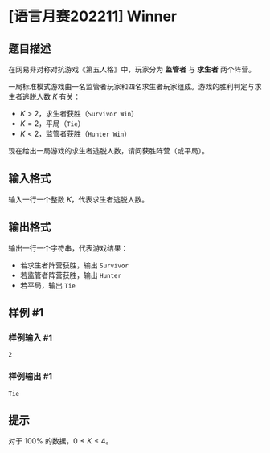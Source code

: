 # [语言月赛202211] Winner

## 题目描述

在网易非对称对抗游戏《第五人格》中，玩家分为 **监管者** 与 **求生者** 两个阵营。

一局标准模式游戏由一名监管者玩家和四名求生者玩家组成。游戏的胜利判定与求生者逃脱人数 $K$ 有关：

- $K>2$，求生者获胜（$\texttt{Survivor Win}$）
- $K=2$，平局（$\texttt{Tie}$）
- $K<2$，监管者获胜（$\texttt{Hunter Win}$）

现在给出一局游戏的求生者逃脱人数，请问获胜阵营（或平局）。

## 输入格式

输入一行一个整数 $K$，代表求生者逃脱人数。

## 输出格式

输出一行一个字符串，代表游戏结果：

- 若求生者阵营获胜，输出 `Survivor`
- 若监管者阵营获胜，输出 `Hunter`
- 若平局，输出 `Tie`

## 样例 #1

### 样例输入 #1
```
2
```

### 样例输出 #1

```
Tie
```

## 提示

对于 $100\%$ 的数据，$0 \le K \le 4$。
